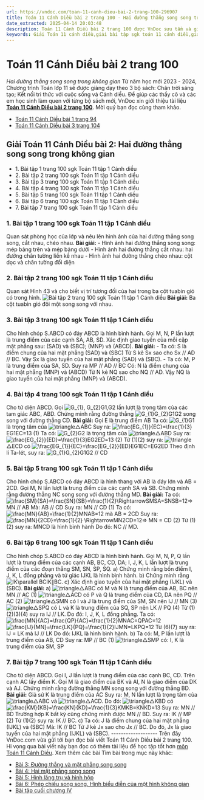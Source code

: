 ```yaml
---
url: https://vndoc.com/toan-11-canh-dieu-bai-2-trang-100-296907
title: Toán 11 Cánh Diều bài 2 trang 100 - Hai đường thẳng song song trong không gian - VnDoc.com
date_extracted: 2025-04-14 20:03:48
description: Toán 11 Cánh Diều bài 2 trang 100 được VnDoc sưu tầm và giới thiệu với lời giải chi tiết, rõ ràng theo khung chương trình sách giáo khoa Toán 11 Cánh diều. Mời các em cùng tham khảo để nắm được nội dung bài học.
keywords: Giải Toán 11 cánh diều,giải bài tập sgk toán 11 cánh diều,giải bài tập toán lớp 11,toán 11 cánh diều trang 100,giải toán 11 cánh diều tập 2,hướng dẫn giải toán 11 trang 100,bài tập trang 100 toán lớp 11,bài tập hai đường thẳng song song trong không gian lớp 11
---
```


# Toán 11 Cánh Diều bài 2 trang 100
 _Hai đường thẳng song song trong không gian_
Từ năm học mới 2023 - 2024, Chương trình Toán lớp 11 sẽ được giảng dạy theo 3 bộ sách: Chân trời sáng tạo; Kết nối tri thức với cuộc sống và Cánh diều. Để giúp các thầy cô và các em học sinh làm quen với từng bộ sách mới, VnDoc xin giới thiệu tài liệu **[Toán 11 Cánh Diều bài 2 trang 100](<https://vndoc.com/toan-11-canh-dieu-bai-2-trang-100-296907>)**. Mời quý bạn đọc cùng tham khảo.
  * [Toán 11 Cánh Diều bài 1 trang 94](<https://vndoc.com/toan-11-canh-dieu-bai-1-trang-94-296906>)
  * [Toán 11 Cánh Diều bài 3 trang 104](<https://vndoc.com/toan-11-canh-dieu-bai-3-trang-104-297013>)

## Giải Toán 11 Cánh Diều bài 2: Hai đường thẳng song song trong không gian
  * 1\. Bài tập 1 trang 100 sgk Toán 11 tập 1 Cánh diều
  * 2\. Bài tập 2 trang 100 sgk Toán 11 tập 1 Cánh diều
  * 3\. Bài tập 3 trang 100 sgk Toán 11 tập 1 Cánh diều
  * 4\. Bài tập 4 trang 100 sgk Toán 11 tập 1 Cánh diều
  * 5\. Bài tập 5 trang 100 sgk Toán 11 tập 1 Cánh diều
  * 6\. Bài tập 6 trang 100 sgk Toán 11 tập 1 Cánh diều
  * 7\. Bài tập 7 trang 100 sgk Toán 11 tập 1 Cánh diều

### 1\. Bài tập 1 trang 100 sgk Toán 11 tập 1 Cánh diều
Quan sát phòng học của lớp và nêu lên hình ảnh của hai đường thẳng song song, cắt nhau, chéo nhau.
**Bài giải:**
\- Hình ảnh hai đường thẳng song song: mép bảng trên và mép bảng dưới
\- Hình ảnh hai đường thẳng cắt nhau: hai đường chân tường liền kề nhau
\- Hình ảnh hai đường thẳng chéo nhau: cột dọc và chân tường đối diện
### 2\. Bài tập 2 trang 100 sgk Toán 11 tập 1 Cánh diều
Quan sát Hình 43 và cho biết vị trí tương đối của hai trong ba cột tuabin gió có trong hình.
![Bài tập 2 trang 100 sgk Toán 11 tập 1 Cánh diều](https://i.vdoc.vn/data/image/2023/05/16/giai-toan-11-canh-dieu-chuong-4-bai-2-1.jpg)
**Bài giải:**
Ba cột tuabin gió đôi một song song với nhau.
### 3\. Bài tập 3 trang 100 sgk Toán 11 tập 1 Cánh diều
Cho hình chóp S.ABCD có đáy ABCD là hình bình hành. Gọi M, N, P lần lượt là trung điểm của các cạnh SA, AB, SD. Xác định giao tuyến của mỗi cặp mặt phẳng sau: \(SAD\) và \(SBC\); \(MNP\) và \(ABCD\).
**Bài giải:**
\- Ta có: S là điểm chung của hai mặt phẳng \(SAD\) và \(SBC\)
Từ S kẻ Sx sao cho Sx // AD // BC. Vậy Sx là giao tuyến của hai mặt phẳng \(SAD\) và \(SBC\).
\- Ta có: M, P là trung điểm của SA, SD. Suy ra MP // AD // BC
Có: N là điểm chung của hai mặt phẳng \(MNP\) và \(ABCD\)
Từ N kẻ NQ sao cho NQ // AD.
Vậy NQ là giao tuyến của hai mặt phẳng \(MNP\) và \(ABCD\).
### 4\. Bài tập 4 trang 100 sgk Toán 11 tập 1 Cánh diều
Cho tứ diện ABCD. Gọi ![G_{1}, G_{2}](https://i.vdoc.vn/data/image/blank.png)G1,G2 lần lượt là trọng tâm của các tam giác ABC, ABD. Chứng minh rằng đường thẳng ![G_{1}G_{2}](https://i.vdoc.vn/data/image/blank.png)G1G2 song song với đường thẳng CD.
**Bài giải:**
Gọi E là trung điểm AB
Ta có: ![G_{1}](https://i.vdoc.vn/data/image/blank.png)G1 là trọng tâm của ![\\triangle](https://i.vdoc.vn/data/image/blank.png)△ABC
Suy ra: ![\\frac{EG_{1}}{EC}=\\frac{1}{3}](https://i.vdoc.vn/data/image/blank.png)EG1EC=13 \(1\)
Ta có: ![G_{2}](https://i.vdoc.vn/data/image/blank.png)G2 là trọng tâm của ![\\triangle](https://i.vdoc.vn/data/image/blank.png)△ABD
Suy ra: ![\\frac{EG_{2}}{ED}=\\frac{1}{3}](https://i.vdoc.vn/data/image/blank.png)EG2ED=13 \(2\)
Từ \(1\)\(2\) suy ra: ![\\triangle](https://i.vdoc.vn/data/image/blank.png)△ECD có ![\\frac{EG_{1}}{EC}=\\frac{EG_{2}}{ED}](https://i.vdoc.vn/data/image/blank.png)EG1EC=EG2ED
Theo định lí Ta-lét, suy ra: ![G_{1}G_{2}](https://i.vdoc.vn/data/image/blank.png)G1G2 // CD
### **5\. Bài tập 5 trang 100 sgk Toán 11 tập 1 Cánh diều**
Cho hình chóp S.ABCD có đáy ABCD là hình thang với AB là đáy lớn và AB = 2CD. Gọi M, N lần lượt là trung điểm của các cạnh SA và SB. Chứng minh rằng đường thẳng NC song song với đường thẳng MD.
**Bài giải:**
Ta có: ![\\frac{SM}{SA}=\\frac{SN}{SB}=\\frac{1}{2}\\Rightarrow](https://i.vdoc.vn/data/image/blank.png)SMSA=SNSB=12⇒ MN // AB
Mà: AB // CD
Suy ra: MN // CD \(1\)
Ta có: ![\\frac{MN}{AB}=\\frac{1}{2}](https://i.vdoc.vn/data/image/blank.png)MNAB=12 mà AB = 2CD
Suy ra: ![\\frac{MN}{2CD}=\\frac{1}{2} \\Rightarrow](https://i.vdoc.vn/data/image/blank.png)MN2CD=12⇒ MN = CD \(2\)
Từ \(1\)\(2\) suy ra: MNCD là hình bình hành
Do đó: NC // MD.
### **6\. Bài tập 6 trang 100 sgk Toán 11 tập 1 Cánh diều**
Cho hình chóp S.ABCD có đáy ABCD là hình bình hành. Gọi M, N, P, Q lần lượt là trung điểm của các cạnh AB, BC, CD, DA; I, J, K, L lần lượt là trung điểm của các đoạn thẳng SM, SN, SP, SQ.
a\) Chứng minh rằng bốn điểm I, J, K, L đồng phẳng và tứ giác IJKL là hình bình hành.
b\) Chứng minh rằng ![IK\\parallel BC](https://i.vdoc.vn/data/image/blank.png)IK∥BC.
c\) Xác định giao tuyến của hai mặt phẳng \(IJKL\) và \(SBC\).
**Bài giải:**
a\) ![\\triangle](https://i.vdoc.vn/data/image/blank.png)△ABC có M và N là trung điểm của AB, BC nên MN // AC \(1\)
![\\triangle](https://i.vdoc.vn/data/image/blank.png)△ACD có P và Q là trung điểm của CD, DA nên PQ // AC \(2\)
![\\triangle](https://i.vdoc.vn/data/image/blank.png)△SMN có I và J là trung điểm của SM, SN nên IJ // MN \(3\)
![\\triangle](https://i.vdoc.vn/data/image/blank.png)△SPQ có L và K là trung điểm của SQ, SP nên LK // PQ \(4\)
Từ \(1\)\(2\)\(3\)\(4\) suy ra IJ // LK. Do đó: I, J, K, L đồng phẳng.
Ta có: ![\\frac{MN}{AC}=\\frac{QP}{AC}=\\frac{1}{2}](https://i.vdoc.vn/data/image/blank.png)MNAC=QPAC=12
![\\frac{IJ}{MN}=\\frac{LK}{PQ}=\\frac{1}{2}](https://i.vdoc.vn/data/image/blank.png)IJMN=LKPQ=12
Từ \(6\)\(7\) suy ra: IJ = LK mà IJ // LK
Do đó: IJKL là hình bình hành.
b\) Ta có: M, P lần lượt là trung điểm của AB, CD
Suy ra: MP // BC \(1\)
![\\triangle](https://i.vdoc.vn/data/image/blank.png)△SMP có: I, K là trung điểm của SM, SP
### **7\. Bài tập 7 trang 100 sgk Toán 11 tập 1 Cánh diều**
Cho tứ diện ABCD. Gọi I, J lần lượt là trung điểm của các cạnh BC, CD. Trên cạnh AC lấy điểm K. Gọi M là giao điểm của BK và AI, N là giao điểm của DK và AJ. Chứng minh rằng đường thẳng MN song song với đường thẳng BD.
**Bài giải:**
Giả sử K là trung điểm của AC
Suy ra: M, N lần lượt là trọng tâm của ![\\triangle](https://i.vdoc.vn/data/image/blank.png)△ABC và ![\\triangle](https://i.vdoc.vn/data/image/blank.png)△ACD.
Do đó: ![\\triangle](https://i.vdoc.vn/data/image/blank.png)△KBD có ![\\frac{KM}{KB}=\\frac{KN}{KD}=\\frac{1}{3}](https://i.vdoc.vn/data/image/blank.png)KMKB=KNKD=13
Suy ra: MN // BD
Trường hợp K bất kỳ cũng chứng minh được MN // BD.
Suy ra: IK // MP \(2\)
Từ \(1\)\(2\) suy ra: IK // BC.
c\) Ta có: J là điểm chung của hai mặt phẳng \(IJKL\) và \(SBC\)
Mà: IK // BC
Từ J kẻ Jx sao cho Jx // BC. Do đó, Jx là giao tuyến của hai mặt phẳng \(IJKL\) và \(SBC\).
\-------------------
Trên đây VnDoc.com vừa gửi tới bạn đọc bài viết Toán 11 Cánh Diều bài 2 trang 100. Hi vọng qua bài viết này bạn đọc có thêm tài liệu để học tập tốt hơn [môn Toán 11 Cánh Diều](<https://vndoc.com/toan-11-canh-dieu>).
Xem thêm các bài Tìm bài trong mục này khác:
  * [Bài 3: Đường thẳng và mặt phẳng song song](</toan-11-canh-dieu-bai-3-trang-104-297013>)
  * [Bài 4: Hai mặt phẳng song song](</toan-11-canh-dieu-bai-4-trang-109-297018>)
  * [Bài 5: Hình lăng trụ và hình hộp](</toan-11-canh-dieu-bai-5-trang-113-297022>)
  * [Bài 6: Phép chiếu song song. Hình biểu diễn của một hình không gian](</toan-11-canh-dieu-bai-6-trang-119-297024>)
  * [Bài tập cuối chương IV](</toan-11-canh-dieu-bai-tap-cuoi-chuong-4-297026>)

